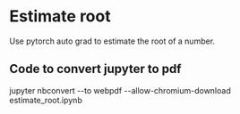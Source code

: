 # Estimate root

Use pytorch auto grad to estimate the root of a number.


## Code to convert jupyter to pdf

jupyter nbconvert --to webpdf --allow-chromium-download estimate_root.ipynb